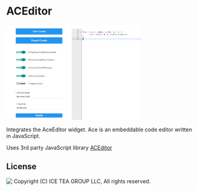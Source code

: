 ACEditor
====

<img src="../Support/Images/aceditor.png" width="358" height="252">

Integrates the AceEditor widget.
Ace is an embeddable code editor written in JavaScript.

Uses 3rd party JavaScript library [ACEditor](https://ace.c9.io/)

License
-------
<img src="http://iceteagroup.com/wp-content/uploads/2017/01/Square-64x64-trasp.png" height="20" align="top"> Copyright (C) ICE TEA GROUP LLC, All rights reserved.
